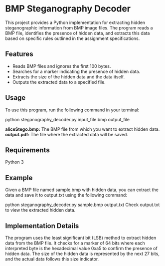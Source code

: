 # BMP Steganography Decoder
This project provides a Python implementation for extracting hidden steganographic information from BMP image files. The program reads a BMP file, identifies the presence of hidden data, and extracts this data based on specific rules outlined in the assignment specifications.

## Features
- Reads BMP files and ignores the first 100 bytes.
- Searches for a marker indicating the presence of hidden data.
- Extracts the size of the hidden data and the data itself.
- Outputs the extracted data to a specified file.

## Usage
To use this program, run the following command in your terminal:

python steganography_decoder.py input_file.bmp output_file

**aliceStego.bmp:** The BMP file from which you want to extract hidden data.
**output.pdf:** The file where the extracted data will be saved.

## Requirements
Python 3

## Example
Given a BMP file named sample.bmp with hidden data, you can extract the data and save it to output.txt using the following command:

python steganography_decoder.py sample.bmp output.txt
Check output.txt to view the extracted hidden data.

## Implementation Details
The program uses the least significant bit (LSB) method to extract hidden data from the BMP file.
It checks for a marker of 64 bits where each interpreted byte is the hexadecimal value 0xa5 to confirm the presence of hidden data.
The size of the hidden data is represented by the next 27 bits, and the actual data follows this size indicator.
